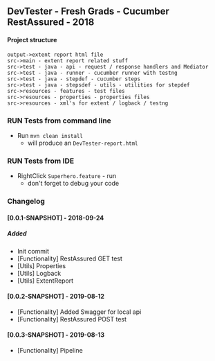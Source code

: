 ## DevTester - Fresh Grads - Cucumber RestAssured - 2018

#### Project structure

````
output->extent report html file
src->main - extent report related stuff
src->test - java - api - request / response handlers and Mediator
src->test - java - runner - cucumber runner with testng
src->test - java - stepdef - cucumber steps
src->test - java - stepsdef - utils - utilities for stepdef
src->resources - features - test files
src->resources - properties - properties files
src->resources - xml's for extent / logback / testng
````

### RUN Tests from command line
* Run `mvn clean install`
    - will produce an `DevTester-report.html`
    
### RUN Tests from IDE
* RightClick `Superhero.feature` - run
    - don't forget to debug your code

### Changelog

#### [0.0.1-SNAPSHOT] - 2018-09-24
##### Added
- Init commit
- [Functionality] RestAssured GET test
- [Utils] Properties
- [Utils] Logback
- [Utils] ExtentReport

#### [0.0.2-SNAPSHOT] - 2019-08-12
- [Functionality] Added Swagger for local api
- [Functionality] RestAssured POST test


#### [0.0.3-SNAPSHOT] - 2019-08-13
- [Functionality] Pipeline